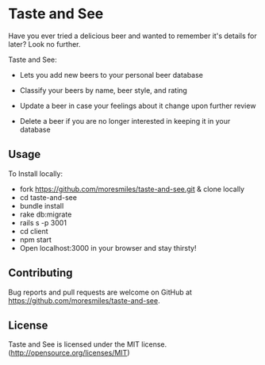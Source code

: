 # Taste and See

Have you ever tried a delicious beer and wanted to remember it's details for later? Look no further.

Taste and See:

* Lets you add new beers to your personal beer database

* Classify your beers by name, beer style, and rating

* Update a beer in case your feelings about it change upon further review

* Delete a beer if you are no longer interested in keeping it in your database

## Usage

To Install locally:

* fork https://github.com/moresmiles/taste-and-see.git & clone locally
* cd taste-and-see
* bundle install
* rake db:migrate
* rails s -p 3001
* cd client
* npm start
* Open localhost:3000 in your browser and stay thirsty!

## Contributing

Bug reports and pull requests are welcome on GitHub at https://github.com/moresmiles/taste-and-see.

## License

Taste and See is licensed under the MIT license. (http://opensource.org/licenses/MIT)

